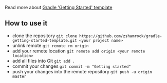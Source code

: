 Read more about [Gradle 'Getting Started' template](http://akazlou.com/posts/2015-07-19-gradle-getting-started-template.html)

## How to use it
 - clone the repository `git clone https://github.com/zshamrock/gradle-getting-started-template.git <your project name>`
 - unlink remote `git remote rm origin`
 - add your remote location `git remote add origin <your remote location>`
 - add all files into Git `git add .`
 - commit your changes `git commit -m "Getting started"`
 - push your changes into the remote repository `git push -u origin master`
